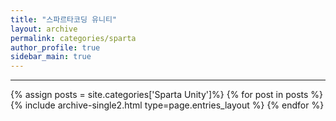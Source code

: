```yaml
---
title: "스파르타코딩 유니티"
layout: archive
permalink: categories/sparta
author_profile: true
sidebar_main: true
---
```


***
<!-- 공백포함 -> site.categories.['a b c'] -->

{% assign posts = site.categories['Sparta Unity']%}
{% for post in posts %} {% include archive-single2.html type=page.entries_layout %} {% endfor %}



